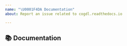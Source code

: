 ```yaml
---
name: "\U0001F4DA Documentation"
about: Report an issue related to cogdl.readthedocs.io

---
```


## 📚 Documentation

<!-- Please specify whether it's tutorial part or API reference part-->
<!-- Describe the issue.-->
